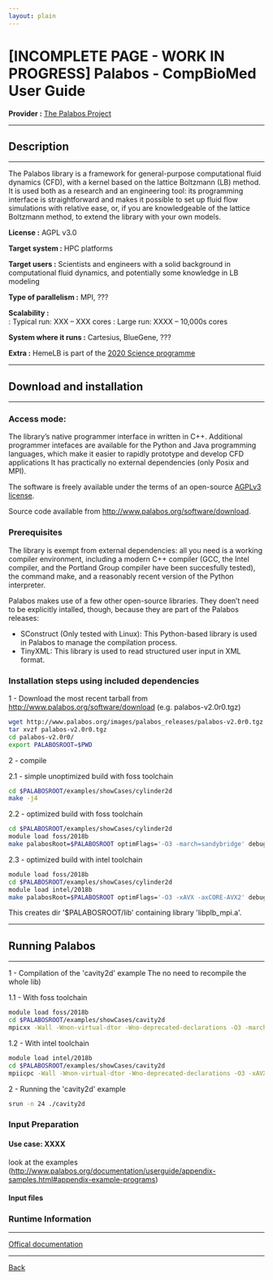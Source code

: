 ```yaml
---
layout: plain
---
```


# [INCOMPLETE PAGE - WORK IN PROGRESS] Palabos - CompBioMed User Guide

**Provider :** [The Palabos Project ](http://www.palabos.org/index.php)

---
## Description
---
The Palabos library is a framework for general-purpose computational fluid dynamics (CFD), with a kernel based on the lattice Boltzmann (LB) method. It is used both as a research and an engineering tool: its programming interface is straightforward and makes it possible to set up fluid flow simulations with relative ease, or, if you are knowledgeable of the lattice Boltzmann method, to extend the library with your own models.

**License :** AGPL v3.0

**Target system :**  HPC platforms

**Target users :** Scientists and engineers with a solid background in computational fluid dynamics, and potentially some knowledge in LB modeling

**Type of parallelism :** MPI, ???

**Scalability :**	
: Typical run: XXX – XXX cores
: Large run: XXXX – 10,000s cores

**System where it runs :** Cartesius, BlueGene, ???

**Extra :** HemeLB is part of the [2020 Science programme](http://www.2020science.net/software/hemelb.html)

---
## Download and installation
---

### Access mode:

The library’s native programmer interface in written in C++.
Additional programmer intefaces are available for the Python and Java programming languages, which make it easier to rapidly prototype and develop CFD applications
It has practically no external dependencies (only Posix and MPI).

The software is freely available under the terms of an open-source [AGPLv3 license](https://www.gnu.org/licenses/agpl-3.0.html).


Source code available from http://www.palabos.org/software/download.

### Prerequisites

The library is exempt from external dependencies: all you need is a working compiler environment, including a modern C++ compiler (GCC, the Intel compiler, and the Portland Group compiler have been succesfully tested), the command make, and a reasonably recent version of the Python interpreter.

Palabos makes use of a few other open-source libraries. They doen’t need to be explicitly intalled, though, because they are part of the Palabos releases:
- SConstruct (Only tested with Linux): This Python-based library is used in Palabos to manage the compilation process.
- TinyXML: This library is used to read structured user input in XML format.

### Installation steps using included dependencies

1 - Download the most recent tarball from http://www.palabos.org/software/download (e.g. palabos-v2.0r0.tgz)
```bash
wget http://www.palabos.org/images/palabos_releases/palabos-v2.0r0.tgz
tar xvzf palabos-v2.0r0.tgz
cd palabos-v2.0r0/
export PALABOSROOT=$PWD
```

2 - compile

2.1 - simple unoptimized build with foss toolchain
```bash
cd $PALABOSROOT/examples/showCases/cylinder2d
make -j4
```

2.2 - optimized build with foss toolchain
```bash
cd $PALABOSROOT/examples/showCases/cylinder2d
module load foss/2018b
make palabosRoot=$PALABOSROOT optimFlags='-O3 -march=sandybridge' debug='false' 'SMPparallel=true' 'serialCXX=g++' 'parallelCXX=mpic++' -j4
```

2.3 - optimized build with intel toolchain
```bash
module load foss/2018b
cd $PALABOSROOT/examples/showCases/cylinder2d
module load intel/2018b
make palabosRoot=$PALABOSROOT optimFlags='-O3 -xAVX -axCORE-AVX2' debug='false' 'SMPparallel=true' 'serialCXX=icpc' 'parallelCXX=mpiicpc' -j4
```

This creates dir '$PALABOSROOT/lib' containing library 'libplb_mpi.a'.

---
## Running Palabos
---

1 - Compilation of the 'cavity2d' example
The no need to recompile the whole lib)

1.1 - With foss toolchain
```bash
module load foss/2018b
cd $PALABOSROOT/examples/showCases/cavity2d
mpicxx -Wall -Wnon-virtual-dtor -Wno-deprecated-declarations -O3 -march=sandybridge -DPLB_MPI_PARALLEL -DPLB_SMP_PARALLEL -DPLB_USE_POSIX -I$PALABOSROOT/src -I$PALABOSROOT/externalLibraries -o cavity2d cavity2d.cpp -L$PALABOSROOT/lib/ -lplb_mpi
```

1.2 - With intel toolchain
```bash
module load intel/2018b
cd $PALABOSROOT/examples/showCases/cavity2d
mpiicpc -Wall -Wnon-virtual-dtor -Wno-deprecated-declarations -O3 -xAVX -axCORE-AVX2 -DPLB_MPI_PARALLEL -DPLB_SMP_PARALLEL -DPLB_USE_POSIX -I$PALABOSROOT/src -I$PALABOSROOT/externalLibraries -o cavity2d cavity2d.cpp -L$PALABOSROOT/lib/ -lplb_mpi
```

2 - Running the 'cavity2d' example
```bash
srun -n 24 ./cavity2d
```

### Input Preparation

#### Use case: XXXX
look at the examples (http://www.palabos.org/documentation/userguide/appendix-samples.html#appendix-example-programs)

#### Input files

### Runtime Information


---

[Offical documentation](http://www.palabos.org/documentation/userguide/)

---

[Back](../..)

